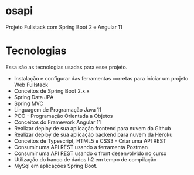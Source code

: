 # osapi
Projeto Fullstack com Spring Boot 2 e Angular 11

# Tecnologias
Essa são as tecnologias usadas para esse projeto.

* Instalação e configurar das ferramentas corretas para iniciar um projeto Web Fullstack
* Conceitos de Spring Boot 2.x.x
* Spring Data JPA
* Spring MVC
* Linguagem de Programação Java 11
* POO - Programação Orientada a Objetos
* Conceitos do Framework Angular 11
* Realizar deploy de sua aplicação frontend para nuvem da Github
* Realizar deploy de sua aplicação backend para nuvem da Heroku
* Conceitos de Typescript, HTML5 e CSS3 - Criar uma API REST
* Consumir uma API REST usando a ferramenta Postman
* Consumir uma API REST usando o front desenvolvido no curso
* Utilização do banco de dados h2 em tempo de compilação
* MySql em aplicações Spring Boot.
